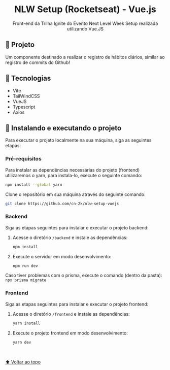 <h1 align="center">
	NLW Setup (Rocketseat) - Vue.js
</h1>

<p align="center">Front-end da Trilha Ignite do Evento Next Level Week Setup realizada utilizando Vue.JS</p>

## 🚀 Projeto

Um componente destinado a realizar o registro de hábitos diários, similar ao registro de commits do Github!
<br />

## 🔧 Tecnologias

- Vite
- TailWindCSS
- VueJS
- Typescript
- Axios

## 🚀 Instalando e executando o projeto

Para executar o projeto localmente na sua máquina, siga as seguintes etapas:

### Pré-requisitos

Para instalar as dependências necessárias do projeto (frontend) utilizaremos o yarn, para instala-lo, execute o seguinte comando:

  ```sh
  npm install --global yarn
  ```

Clone o repositório em sua máquina através do seguinte comando:

   ```sh
   git clone https://github.com/cn-2k/nlw-setup-vuejs
   ```

### Backend

Siga as etapas seguintes para instalar e executar o projeto backend:

1. Acesse o diretório ``/backend`` e instale as dependências:

   ```sh
   npm install
   ```
   
2. Execute o servidor em modo desenvolvimento:

   ```js
   npm run dev
   ``` 
   
Caso tiver problemas com o prisma, execute o comando (dentro da pasta): ``npx prisma migrate``

### Frontend

Siga as etapas seguintes para instalar e executar o projeto frontend:

1. Acesse o diretório ``/frontend`` e instale as dependências:

   ```sh
   yarn install
   ```
   
2. Execute o projeto frontend em modo desenvolvimento:

   ```js
   yarn dev
   ``` 
<br />

[⬆ Voltar ao topo](#-projeto)
